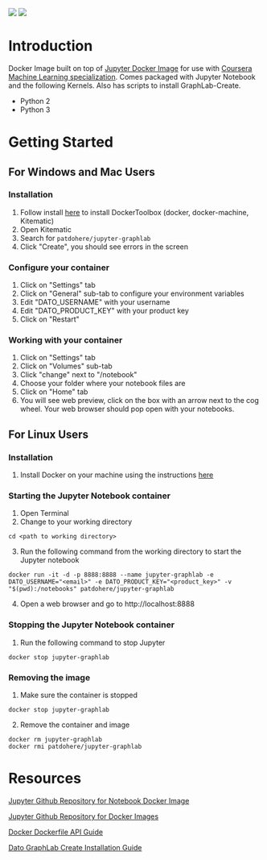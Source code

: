 [![](https://img.shields.io/badge/DockerHub-latest-lightgrey.svg)](https://hub.docker.com/r/patdohere/jupyter-graphlab/)
[![](https://img.shields.io/badge/GitHub-master-lightgrey.svg)](https://github.com/patdohere/jupyter-graphlab/)


# Introduction
Docker Image built on top of [Jupyter Docker Image](https://hub.docker.com/r/jupyter/notebook/) for use with [Coursera Machine Learning specialization]().  Comes packaged with Jupyter Notebook and the following Kernels.  Also has scripts to install GraphLab-Create.
- Python 2
- Python 3


# Getting Started
## For Windows and Mac Users
### Installation
1. Follow install [here](https://www.docker.com/products/docker-toolbox) to install DockerToolbox (docker, docker-machine, Kitematic)
2. Open Kitematic
3. Search for `patdohere/jupyter-graphlab`
4. Click "Create", you should see errors in the screen

### Configure your container
1. Click on "Settings" tab
2. Click on "General" sub-tab to configure your environment variables
3. Edit "DATO_USERNAME" with your username
4. Edit "DATO_PRODUCT_KEY" with your product key
5. Click on "Restart"

### Working with your container
1. Click on "Settings" tab
2. Click on "Volumes" sub-tab
3. Click "change" next to "/notebook"
4. Choose your folder where your notebook files are
5. Click on "Home" tab
6. You will see web preview, click on the box with an arrow next to the cog wheel. Your web browser should pop open with your notebooks.

## For Linux Users
### Installation
1. Install Docker on your machine using the instructions [here](https://docs.docker.com/engine/installation/)

### Starting the Jupyter Notebook container
1. Open Terminal
2. Change to your working directory
```
cd <path to working directory>
```
3. Run the following command from the working directory to start the Jupyter notebook
```
docker run -it -d -p 8888:8888 --name jupyter-graphlab -e DATO_USERNAME="<email>" -e DATO_PRODUCT_KEY="<product_key>" -v "$(pwd):/notebooks" patdohere/jupyter-graphlab
```
4. Open a web browser and go to http://localhost:8888

### Stopping the Jupyter Notebook container
1. Run the following command to stop Jupyter
```
docker stop jupyter-graphlab
```

### Removing the image
1. Make sure the container is stopped
```
docker stop jupyter-graphlab
```
2. Remove the container and image
```
docker rm jupyter-graphlab
docker rmi patdohere/jupyter-graphlab
```

# Resources
[Jupyter Github Repository for Notebook Docker Image](https://github.com/jupyter/notebook)

[Jupyter Github Repository for Docker Images](https://github.com/jupyter/docker-stacks)

[Docker Dockerfile API Guide](https://docs.docker.com/engine/reference/builder/)

[Dato GraphLab Create Installation Guide](https://dato.com/download/install-graphlab-create-command-line.html)

